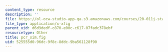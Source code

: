 ```yaml
---
content_type: resource
description: ''
file: https://ol-ocw-studio-app-qa.s3.amazonaws.com/courses/20-011j-statistical-thermodynamics-of-biomolecular-systems-be-011j-spring-2004/525555d096dc9f8c8ddc9ba561128f90_pcr_sim.fig
file_type: application/x-xfig
parent_uid: d6d9dedf-c870-e00c-c617-07fadc378ebf
resourcetype: Other
title: pcr_sim.fig
uid: 525555d0-96dc-9f8c-8ddc-9ba561128f90
---
```

